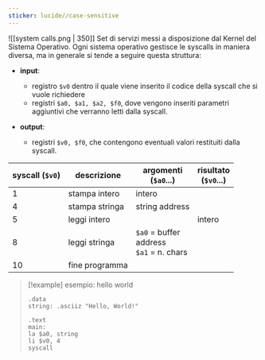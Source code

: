 ```yaml
---
sticker: lucide//case-sensitive
---
```

![[system calls.png | 350]]
Set di servizi messi a disposizione dal Kernel del Sistema Operativo.
Ogni sistema operativo gestisce le syscalls in maniera diversa, ma in generale si tende a seguire questa struttura:

- **input**:
	- registro `$v0` dentro il quale viene inserito il codice della syscall che si vuole richiedere
	- registri `$a0, $a1, $a2, $f0`, dove vengono inseriti parametri aggiuntivi che verranno letti dalla syscall.
 
- **output**:
	- registri `$v0, $f0`, che contengono eventuali valori restituiti dalla syscall.


| syscall (`$v0`) | descrizione    | argomenti <br>(`$a0`...)                      | risultato <br>(`$v0`...) |
| --------------- | -------------- | --------------------------------------------- | ------------------------ |
| 1               | stampa intero  | intero                                        |                          |
| 4               | stampa stringa | string address                                |                          |
| 5               | leggi intero   |                                               | intero                   |
| 8               | leggi stringa  | `$a0` = buffer<br>address<br>`$a1` = n. chars |                          |
| 10              | fine programma |                                               |                          |

>[!example] esempio: hello world
>```
>.data
>string: .asciiz "Hello, World!"
>
>.text
>main:
>la $a0, string
>li $v0, 4
>syscall
>```